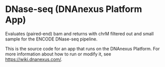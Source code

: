 <!-- dx-header -->
# DNase-seq (DNAnexus Platform App)

Evaluates (paired-end) bam and returns with chrM filtered out and small sample for the ENCODE DNase-seq pipeline.

This is the source code for an app that runs on the DNAnexus Platform.
For more information about how to run or modify it, see
https://wiki.dnanexus.com/.
<!-- /dx-header -->

